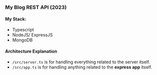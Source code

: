 ### My Blog REST API (2023)

#### My Stack:
- Typescript
- NodeJS/ ExpressJS
- MongoDB 

#### Architecture Explanation

- `/src/server.ts` is for handling everything related to the server itself.
- `/src/app.ts` is for handling anything related to the **express app** itself.